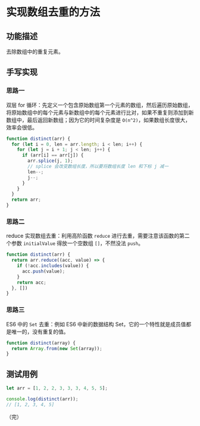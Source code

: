 # 实现数组去重的方法

## 功能描述

去除数组中的重复元素。

## 手写实现

### 思路一

双层 for 循环：先定义一个包含原始数组第一个元素的数组，然后遍历原始数组，将原始数组中的每个元素与新数组中的每个元素进行比对，如果不重复则添加到新数组中，最后返回新数组；因为它的时间复杂度是 `O(n^2)`，如果数组长度很大，效率会很低。

```javascript
function distinct(arr) {
  for (let i = 0, len = arr.length; i < len; i++) {
    for (let j = i + 1; j < len; j++) {
      if (arr[i] == arr[j]) {
        arr.splice(j, 1);
        // splice 会改变数组长度，所以要将数组长度 len 和下标 j 减一
        len--;
        j--;
      }
    }
  }
  return arr;
}
```

### 思路二

reduce 实现数组去重：利用高阶函数 `reduce` 进行去重，需要注意该函数的第二个参数 `initialValue` 得放一个空数组 `[]`，不然没法 `push`。

```javascript
function distinct(arr) {
  return arr.reduce((acc, value) => {
    if (!acc.includes(value)) {
      acc.push(value);
    }
    return acc;
  }, [])
}
```

### 思路三

ES6 中的 `Set` 去重：例如 ES6 中新的数据结构 Set，它的一个特性就是成员值都是唯一的，没有重复的值。

```javascript
function distinct(array) {
  return Array.from(new Set(array));
}
```

## 测试用例

```javascript
let arr = [1, 2, 2, 3, 3, 3, 4, 5, 5];

console.log(distinct(arr));
// [1, 2, 3, 4, 5]
```

（完）
